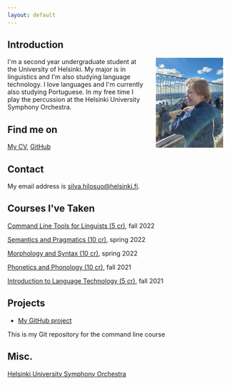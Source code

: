 ```yaml
---
layout: default
---
```


## Introduction

<img src="assets/images/me_not_mouse.jpg" alt="Photo" hspace="20" width="30%" align="right"/> I'm a second year undergraduate student at the University of Helsinki. My major is in linguistics and I'm also studying language technology. I love languages and I'm currently also studying Portuguese. In my free time I play the percussion at the Helsinki University Symphony Orchestra.

## Find me on

[My CV](https://www.overleaf.com/read/pmvptvsbbmgg), [GitHub](https://github.com/shilosuo)

## Contact

My email address is silva.hilosuo@helsinki.fi. 

## Courses I've Taken

[Command Line Tools for Linguists (5 cr)](https://studies.helsinki.fi/courses/cu/hy-CU-134651633-2021-08-01/KIK-LG221/Command_Line_Tools_for_Linguists), fall 2022

[Semantics and Pragmatics (10 cr)](https://studies.helsinki.fi/courses/cu/hy-CU-117877915-2021-08-01/KIK-LG103/Semantics_and_Pragmatics), spring 2022

[Morphology and Syntax (10 cr)](https://studies.helsinki.fi/courses/cu/hy-CU-117877884-2021-08-01/KIK-LG102/Morphology_and_Syntax), spring 2022

[Phonetics and Phonology (10 cr)](https://studies.helsinki.fi/courses/cu/hy-CU-117877928-2021-08-01/KIK-LG101/Phonetics_and_Phonology), fall 2021

[Introduction to Language Technology (5 cr)](https://studies.helsinki.fi/courses/cu/hy-CU-118591924-2021-08-01/KIK-405/Introduction_to_Language_Technology), fall 2021

## Projects

* [My GitHub project](https://github.com/shilosuo/cmdline-course)

 This is my Git repository for the command line course

## Misc. 

[Helsinki University Symphony Orchestra](https://ys.fi/briefly-in-english/) 